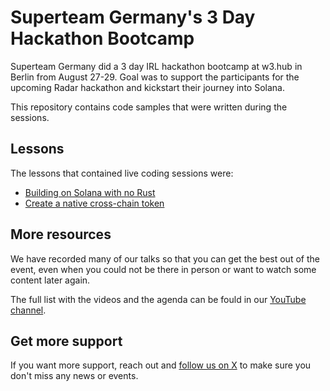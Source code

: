 # Superteam Germany's 3 Day Hackathon Bootcamp

Superteam Germany did a 3 day IRL hackathon bootcamp at w3.hub in Berlin from August 27-29. Goal was to support the participants for the upcoming Radar hackathon and kickstart their journey into Solana.

This repository contains code samples that were written during the sessions.

## Lessons

The lessons that contained live coding sessions were:

- [Building on Solana with no Rust](./solana-without-rust/)
- [Create a native cross-chain token](./create-cross-token/)

## More resources

We have recorded many of our talks so that you can get the best out of the event, even when you could not be there in person or want to watch some content later again.

The full list with the videos and the agenda can be fould in our [YouTube channel](https://youtube.com/playlist?list=PLeszzWXLYEN3j9Vk0uCNFU5RrHRM2-nGe&si=274zFlud0Z6tLg0T).

## Get more support

If you want more support, reach out and [follow us on X](https://x.com/SuperteamDE) to make sure you don't miss any news or events.
